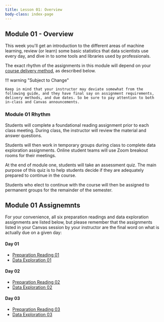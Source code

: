 ```yaml
---
title: Lesson 01: Overview
body-class: index-page
---
```


## Module 01 - Overview

This week you'll get an introduction to the different areas of machine learning, review (or learn) some basic statistics that data scientists use every day, and dive in to some tools and libraries used by professionals.

The exact rhythm of the assignments in this module will depend on your [course delivery method](https://www.byui.edu/registration/when-do-i-register/fall-registration-guide), as described below.

!!! warning "Subject to Change"
	
	Keep in mind that your instructor may deviate somewhat from the following guide, and they have final say on assignment requirements, delivery methods, and due dates. So be sure to pay attention to both in-class and Canvas announcements.

### Module 01 Rhythm

Students will complete a foundational reading assignment prior to each class meeting. During class, the instructor will review the material and answer questions. 

Students will then work in temporary groups during class to complete data exploration assignments. Online student teams will use Zoom breakout rooms for their meetings.

At the end of module one, students will take an assessment quiz. The main purpose of this quiz is to help students decide if they are adequately prepared to continue in the course.

Students who elect to continue with the course will then be assigned to permanent groups for the remainder of the semester.


## Module 01 Assignemnts

For your convenience, all six preparation readings and data exploration assignments are listed below, but please remember that the assignments listed in your Canvas session by your instructor are the final word on what is actually due on a given day:

#### Day 01
* [Preparation Reading 01](./preparation-01.html)
* [Data Exploration 01](./exploration-01.html)

#### Day 02
* [Preparation Reading 02](./preparation-02.html)
* [Data Exploration 02](./exploration-02.html)

#### Day 03
* [Preparation Reading 03](./preparation-03.html)
* [Data Exploration 03](./exploration-03.html)

